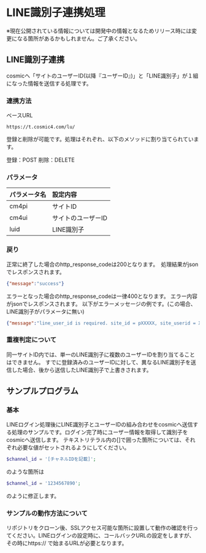 # LINE識別子連携処理

※現在公開されている情報については開発中の情報となるためリリース時には変更になる箇所があるかもしれません。ご了承ください。

## LINE識別子連携

cosmicへ「サイトのユーザーID(以降『ユーザーID』)」と「LINE識別子」が１組になった情報を送信する処理です。


### 連携方法

ベースURL

```
https://t.cosmic4.com/lu/
```

登録と削除が可能です。処理はそれぞれ、以下のメソッドに割り当てられています。

登録：POST
削除：DELETE


### パラメータ

|パラメータ名|設定内容|
|:-----------|:-----------|
|cm4pi|サイトID|
|cm4ui|サイトのユーザーID|
|luid|LINE識別子|

### 戻り

正常に終了した場合のhttp_response_codeは200となります。　処理結果がjsonでレスポンスされます。

```json
{"message":"success"}
```

エラーとなった場合のhttp_response_codeは一律400となります。 エラー内容がjsonでレスポンスされます。
以下がエラーメッセージの例です。(この場合、LINE識別子がパラメータに無い)
```json
{"message":"line_user_id is required. site_id = pXXXXX, site_userid = XXXXXXXXXX, line_userid = "}
```

### 重複判定について

同一サイトID内では、単一のLINE識別子に複数のユーザーIDを割り当てることはできません。
すでに登録済みのユーザーIDに対して、異なるLINE識別子を送信した場合、後から送信したLINE識別子で上書きされます。


## サンプルプログラム

### 基本

LINEログイン処理後にLINE識別子とユーザーIDの組み合わせをcosmicへ送信する処理のサンプルです。ログイン完了時にユーザー情報を取得して識別子をcosmicへ送信します。
テキストリテラル内の[]で囲った箇所については、それぞれ必要な値がセットされるようにしてください。

```php
$channel_id = '[チャネルIDを記載]';
```

のような箇所は

```php
$channel_id = '1234567890';
```

のように修正します。


### サンプルの動作方法について

リポジトリをクローン後、SSLアクセス可能な箇所に設置して動作の確認を行ってください。LINEログインの設定時に、コールバックURLの設定をしますが、その時にhttps:// で始まるURLが必要となります。
